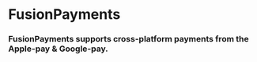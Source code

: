 # FusionPayments

### FusionPayments supports cross-platform payments from the Apple-pay & Google-pay.

